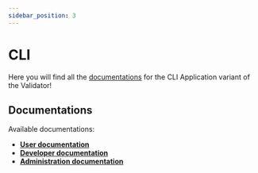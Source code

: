 ```yaml
---
sidebar_position: 3
---
```

# CLI

Here you will find all the [documentations](../../#documentation) for the CLI Application variant of the Validator!

## Documentations

Available documentations:
- **[User documentation](user/)**
- **[Developer documentation](developer/)**
- **[Administration documentation](administration/)**